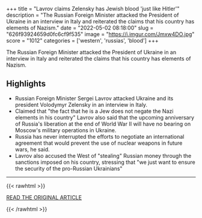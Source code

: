 +++
title = "Lavrov claims Zelensky has Jewish blood 'just like Hitler'"
description = "The Russian Foreign Minister attacked the President of Ukraine in an interview in Italy and reiterated the claims that his country has elements of Nazism."
date = "2022-05-02 08:18:00"
slug = "626f93924659d0fc6cf9f535"
image = "https://i.imgur.com/Jmxw4DO.jpg"
score = "1012"
categories = ['western', 'russias', 'blood']
+++

The Russian Foreign Minister attacked the President of Ukraine in an interview in Italy and reiterated the claims that his country has elements of Nazism.

## Highlights

- Russian Foreign Minister Sergei Lavrov attacked Ukraine and its president Volodymyr Zelensky in an interview in Italy.
- Claimed that "the fact that he is a Jew does not negate the Nazi elements in his country" Lavrov also said that the upcoming anniversary of Russia's liberation at the end of World War II will have no bearing on Moscow's military operations in Ukraine.
- Russia has never interrupted the efforts to negotiate an international agreement that would prevent the use of nuclear weapons in future wars, he said.
- Lavrov also accused the West of "stealing" Russian money through the sanctions imposed on his country, stressing that "we just want to ensure the security of the pro-Russian Ukrainians"

---

{{< rawhtml >}}
  <p class="article-category">
    <a target="_blank" href="https://m.jpost.com/international/article-705627">READ THE ORIGINAL ARTICLE</a>
  </p>
{{< /rawhtml >}}
